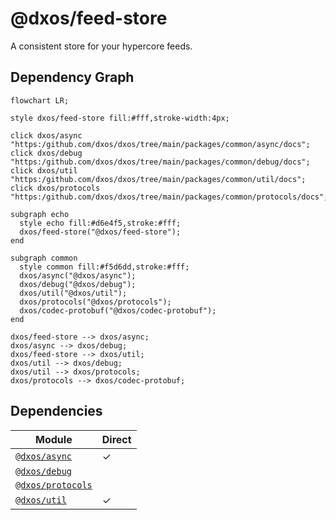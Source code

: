 # @dxos/feed-store

A consistent store for your hypercore feeds.

## Dependency Graph

```mermaid
flowchart LR;

style dxos/feed-store fill:#fff,stroke-width:4px;

click dxos/async "https:/github.com/dxos/dxos/tree/main/packages/common/async/docs";
click dxos/debug "https:/github.com/dxos/dxos/tree/main/packages/common/debug/docs";
click dxos/util "https:/github.com/dxos/dxos/tree/main/packages/common/util/docs";
click dxos/protocols "https:/github.com/dxos/dxos/tree/main/packages/common/protocols/docs";

subgraph echo
  style echo fill:#d6e4f5,stroke:#fff;
  dxos/feed-store("@dxos/feed-store");
end

subgraph common
  style common fill:#f5d6dd,stroke:#fff;
  dxos/async("@dxos/async");
  dxos/debug("@dxos/debug");
  dxos/util("@dxos/util");
  dxos/protocols("@dxos/protocols");
  dxos/codec-protobuf("@dxos/codec-protobuf");
end

dxos/feed-store --> dxos/async;
dxos/async --> dxos/debug;
dxos/feed-store --> dxos/util;
dxos/util --> dxos/debug;
dxos/util --> dxos/protocols;
dxos/protocols --> dxos/codec-protobuf;
```

## Dependencies

| Module | Direct |
|---|---|
| [`@dxos/async`](../../../common/async/docs/README.md) | &check; |
| [`@dxos/debug`](../../../common/debug/docs/README.md) |  |
| [`@dxos/protocols`](../../../common/protocols/docs/README.md) |  |
| [`@dxos/util`](../../../common/util/docs/README.md) | &check; |
